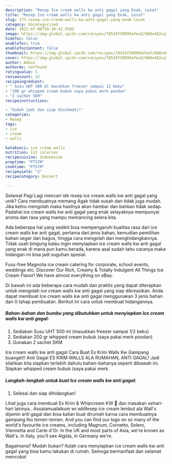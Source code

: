 ```yaml
---
description: "Resep Ice cream walls kw anti gagal yang Enak, Lezat"
title: "Resep Ice cream walls kw anti gagal yang Enak, Lezat"
slug: 177-resep-ice-cream-walls-kw-anti-gagal-yang-enak-lezat
category: Uncategorized
date: 2022-07-06T10:28:42.939Z
image: https://img-global.cpcdn.com/recipes/78524f30999afea3/680x482cq70/ice-cream-walls-kw-anti-gagal-foto-resep-utama.jpg
hideToc: false
enableToc: true
enableTocContent: false
thumbnail: https://img-global.cpcdn.com/recipes/78524f30999afea3/680x482cq70/ice-cream-walls-kw-anti-gagal-foto-resep-utama.jpg
cover: https://img-global.cpcdn.com/recipes/78524f30999afea3/680x482cq70/ice-cream-walls-kw-anti-gagal-foto-resep-utama.jpg
author: Admin
authorAv: notfound
ratingvalue: 5
reviewcount: 22
recipeingredient:
- " Susu UHT 500 ml masukkan freezer sampai 12 beku"
- "200 gr whipped cream bubuk saya pakai merk pondan"
- "2 sachet SKM"
recipeinstructions:

- "Sudah jadi dan siap dinikmati!"
categories:
- Resep
tags:
- ice
- cream
- walls

katakunci: ice cream walls 
nutrition: 113 calories
recipecuisine: Indonesian
preptime: "PT37M"
cooktime: "PT57M"
recipeyield: "2"
recipecategory: Dessert

---
```



Selamat Pagi Lagi mencari ide resep ice cream walls kw anti gagal yang unik? Cara membuatnya memang Agak tidak susah dan tidak juga mudah. Jika keliru mengolah maka hasilnya akan hambar dan bahkan tidak sedap. Padahal ice cream walls kw anti gagal yang enak selayaknya mempunyai aroma dan rasa yang mampu memancing selera kita.


Ada beberapa hal yang sedikit bisa mempengaruhi kualitas rasa dari ice cream walls kw anti gagal, pertama dari jenis bahan, kemudian pemilihan bahan segar dan bagus, hingga cara mengolah dan menghidangkannya. Tidak usah bingung kalau ingin menyiapkan ice cream walls kw anti gagal yang enak di mana pun kamu berada, karena asal sudah tahu caranya maka hidangan ini bisa jadi suguhan spesial.

Fuss-free Magnolia ice cream catering for corporate, school events, weddings etc. Discover Our Rich, Creamy &amp; Totally Indulgent All Things Ice Cream Flavor! We have almost everything on eBay.


Di bawah ini ada beberapa cara mudah dan praktis yang dapat diterapkan untuk mengolah ice cream walls kw anti gagal yang siap dikreasikan. Anda dapat membuat Ice cream walls kw anti gagal menggunakan 3 jenis bahan dan 0 tahap pembuatan. Berikut ini cara untuk membuat hidangannya.

<!--inarticleads1-->

##### Bahan-bahan dan bumbu yang dibutuhkan untuk menyiapkan Ice cream walls kw anti gagal:

1. Sediakan  Susu UHT 500 ml (masukkan freezer sampai 1/2 beku)
1. Sediakan 200 gr whipped cream bubuk (saya pakai merk pondan)
1. Gunakan 2 sachet SKM


Ice cream walls kw anti gagal Cara Buat Es Krim Walls Kw Gampang buanget!! Anti Gagal ES KRIM WALLS ALA RUMAHAN, ANTI GAGAL! Jadi silahkan kita siapkan terlebih dahulu bahan-bahanya seperti dibawah ini. Siapkan whipped cream bubuk (saya pakai merk. 

<!--inarticleads2-->

##### Langkah-langkah untuk buat Ice cream walls kw anti gagal:


1. Selesai dan siap dihidangkan!

Lihat juga cara membuat Es Krim &amp; Whipcream KW 🤭 dan masakan sehari-hari lainnya.. Assalamualaikum wr.wbResep ice cream lembut ala Wall&#39;s dijamin anti gagal dan bisa kalian buat dirumah karna cara membuatnya gampang lho temen-temen. And you can find our logo on so many of the world&#39;s favourite ice creams, including Magnum, Cornetto, Solero, Viennetta and Carte d&#39;Or. In the UK and most parts of Asia, we&#39;re known as Wall&#39;s. In Italy, you&#39;ll see Algida, in Germany we&#39;re. 

Bagaimana? Mudah bukan? Itulah cara menyiapkan ice cream walls kw anti gagal yang bisa kamu lakukan di rumah. Semoga bermanfaat dan selamat mencoba!
